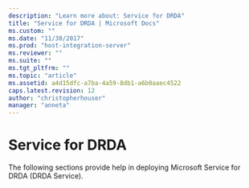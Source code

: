 ```yaml
---
description: "Learn more about: Service for DRDA"
title: "Service for DRDA | Microsoft Docs"
ms.custom: ""
ms.date: "11/30/2017"
ms.prod: "host-integration-server"
ms.reviewer: ""
ms.suite: ""
ms.tgt_pltfrm: ""
ms.topic: "article"
ms.assetid: a4d15dfc-a7ba-4a59-8db1-a6b0aaec4522
caps.latest.revision: 12
author: "christopherhouser"
manager: "anneta"
---
```

# Service for DRDA
The following sections provide help in deploying Microsoft Service for DRDA (DRDA Service).
